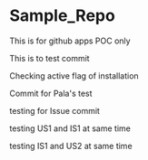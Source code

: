 # Sample_Repo
This is for github apps POC only


This is to test commit


Checking active flag of installation

Commit for Pala's test

testing for Issue commit

testing US1 and IS1 at same time 

testing IS1 and US2 at same time 
